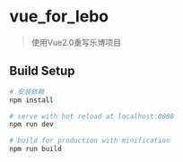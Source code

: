 # vue_for_lebo

> 使用Vue2.0重写乐博项目

## Build Setup

``` bash
# 安装依赖
npm install

# serve with hot reload at localhost:8080
npm run dev

# build for production with minification
npm run build

```
